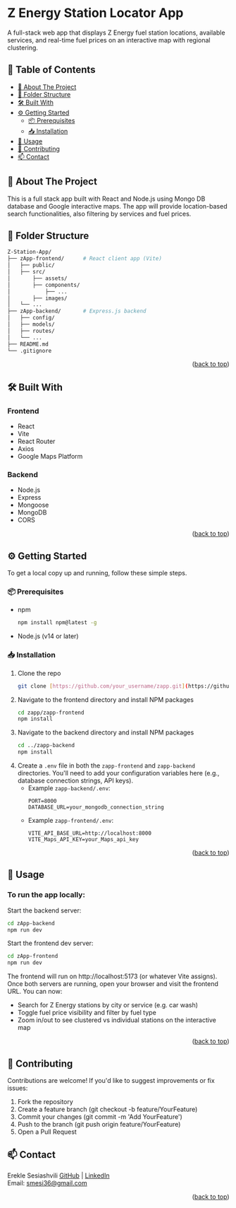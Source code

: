 <a id="readme-top"></a>

# Z Energy Station Locator App

A full-stack web app that displays Z Energy fuel station locations, available services, and real-time fuel prices on an interactive map with regional clustering.

## 📖 Table of Contents

- [📌 About The Project](#-about-the-project)
- [📁 Folder Structure](#-folder-structure)
- [🛠️ Built With](#built-with)
- [⚙️ Getting Started](#getting-started)
  - [📦 Prerequisites](#-prerequisites)
  - [📥 Installation](#-installation)
- [🚀 Usage](#-usage)
- [🤝 Contributing](#-contributing)
- [📫 Contact](#-contact)

## 📌 About The Project

This is a full stack app built with React and Node.js using Mongo DB database and Google interactive maps. The app will provide location-based search functionalities, also filtering by services and fuel prices. 

## 📁 Folder Structure

```bash
Z-Station-App/
├── zApp-frontend/      # React client app (Vite)
│   ├── public/
│   ├── src/
│       ├── assets/
│       ├── components/
│           ├── ...
│       ├── images/
│   └── ...
├── zApp-backend/       # Express.js backend
│   ├── config/
│   ├── models/
│   ├── routes/
│   └── ...
├── README.md
└── .gitignore
```
<p align="right">(<a href="#readme-top">back to top</a>)</p>

## 🛠️ Built With

### Frontend

* React
* Vite
* React Router
* Axios
* Google Maps Platform

### Backend

* Node.js
* Express
* Mongoose
* MongoDB
* CORS

<p align="right">(<a href="#readme-top">back to top</a>)</p>

## ⚙️ Getting Started

To get a local copy up and running, follow these simple steps.

### 📦 Prerequisites

* npm
    ```bash
    npm install npm@latest -g
    ```
* Node.js (v14 or later)

### 📥 Installation

1.  Clone the repo
    ```bash
    git clone [https://github.com/your_username/zapp.git](https://github.com/your_username/zapp.git)
    ```
2.  Navigate to the frontend directory and install NPM packages
    ```bash
    cd zapp/zapp-frontend
    npm install
    ```
3.  Navigate to the backend directory and install NPM packages
    ```bash
    cd ../zapp-backend
    npm install
    ```
4.  Create a `.env` file in both the `zapp-frontend` and `zapp-backend` directories. You'll need to add your configuration variables here (e.g., database connection strings, API keys).
    * Example `zapp-backend/.env`:
        ```
        PORT=8000
        DATABASE_URL=your_mongodb_connection_string
        ```
    * Example `zapp-frontend/.env`:
        ```
        VITE_API_BASE_URL=http://localhost:8000
        VITE_Maps_API_KEY=your_Maps_api_key
        ```
<p align="right">(<a href="#readme-top">back to top</a>)</p>

## 🚀 Usage

### To run the app locally:

Start the backend server:

```bash
cd zApp-backend
npm run dev
```
Start the frontend dev server:

```bash
cd zApp-frontend
npm run dev
```

The frontend will run on http://localhost:5173 (or whatever Vite assigns).
Once both servers are running, open your browser and visit the frontend URL. You can now:
- Search for Z Energy stations by city or service (e.g. car wash)
- Toggle fuel price visibility and filter by fuel type
- Zoom in/out to see clustered vs individual stations on the interactive map

<p align="right">(<a href="#readme-top">back to top</a>)</p>

## 🤝 Contributing
Contributions are welcome! If you'd like to suggest improvements or fix issues:
1. Fork the repository
2. Create a feature branch (git checkout -b feature/YourFeature)
3. Commit your changes (git commit -m 'Add YourFeature')
4. Push to the branch (git push origin feature/YourFeature)
5. Open a Pull Request

## 📫 Contact
Erekle Sesiashvili
[GitHub](https://github.com/smesi36/) | [LinkedIn](https://www.linkedin.com/in/erekle-sesiashvili-8b3a7b59/)<br>
Email: smesi36@gmail.com

<p align="right">(<a href="#readme-top">back to top</a>)</p>
